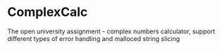 # ComplexCalc
The open university assignment - complex numbers calculator, support different types of error handling and malloced string slicing
